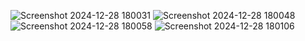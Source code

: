 
![Screenshot 2024-12-28 180031](https://github.com/user-attachments/assets/a00fc8a1-29db-4d15-9ce7-192fc5c67f84)
![Screenshot 2024-12-28 180048](https://github.com/user-attachments/assets/7969c9d9-867a-42e6-841c-ba33e14f71f2)
![Screenshot 2024-12-28 180058](https://github.com/user-attachments/assets/cb7707a1-98a9-4126-a771-e859a5a7f3d3)
![Screenshot 2024-12-28 180106](https://github.com/user-attachments/assets/9aad1697-e7a8-45f5-895e-980169c2e3fd)
